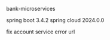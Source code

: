 












bank-microservices


spring boot 3.4.2
spring cloud 2024.0.0


fix account service error url 




